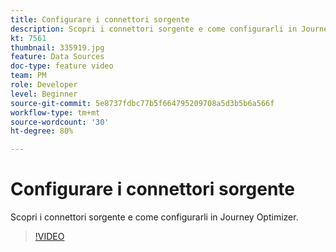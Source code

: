 ```yaml
---
title: Configurare i connettori sorgente
description: Scopri i connettori sorgente e come configurarli in Journey Optimizer.
kt: 7561
thumbnail: 335919.jpg
feature: Data Sources
doc-type: feature video
team: PM
role: Developer
level: Beginner
source-git-commit: 5e8737fdbc77b5f664795209708a5d3b5b6a566f
workflow-type: tm+mt
source-wordcount: '30'
ht-degree: 80%

---
```



# Configurare i connettori sorgente

Scopri i connettori sorgente e come configurarli in Journey Optimizer.

>[!VIDEO](https://video.tv.adobe.com/v/335919?quality=12)

